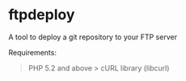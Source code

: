 ftpdeploy
=========

A tool to deploy a git repository to your FTP server

Requirements:

> PHP 5.2 and above
	> cURL library (libcurl)